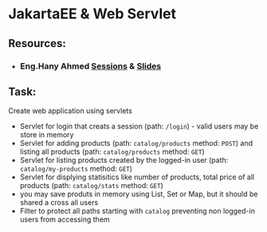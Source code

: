 # JakartaEE & Web Servlet

## Resources:

- ### Eng.Hany Ahmed [Sessions](https://drive.google.com/file/d/1bS1_Qj2d3s4ugsetuxif0ybwn3S_GNT5/view?usp=drive_link) & [Slides](https://drive.google.com/file/d/1eV9cA6QnpnPP3RExEafQH0_QTLe_uq9j/view?usp=drive_link)

## Task:

Create web application using servlets

- Servlet for login that creats a session (path: `/login`) - valid users may be store in memory
- Servlet for adding products (path: `catalog/products` method: `POST`) and listing all products (path: `catalog/products` method: `GET`)
- Servlet for listing products created by the logged-in user (path: `catalog/my-products` method: `GET`)
- Servlet for displying statisitics like number of products, total price of all products (path: `catalog/stats` method: `GET`)
- you may save produts in memory using List, Set or Map, but it should be shared a cross all users
- Filter to protect all paths starting with `catalog` preventing non logged-in users from accessing them
